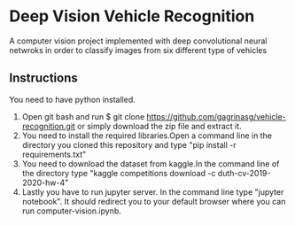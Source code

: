 # Deep Vision Vehicle Recognition

A computer vision project implemented with deep convolutional neural netwroks in order to classify images
from six different type of vehicles

## Instructions

You need to have python installed.

1. Open git bash and run $ git clone https://github.com/gagrinasg/vehicle-recognition.git or simply download the zip file and extract it.
2. You need to install the required libraries.Open a command line in the directory you cloned this repository and type "pip install -r requirements.txt"
3. You need to download the dataset from kaggle.In the command line of the directory type "kaggle competitions download -c duth-cv-2019-2020-hw-4"
4. Lastly you have to run jupyter server. In the command line type "jupyter notebook". It should redirect you to your default browser where you can run computer-vision.ipynb.
